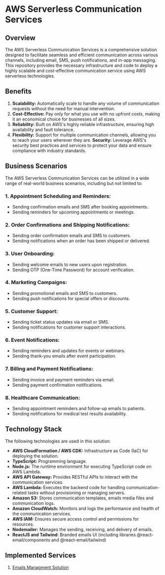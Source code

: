 # AWS Serverless Communication Services

## Overview

The AWS Serverless Communication Services is a comprehensive solution designed to facilitate seamless and efficient communication across various channels, including email, SMS, push notifications, and in-app messaging. This repository provides the necessary infrastructure and code to deploy a highly scalable and cost-effective communication service using AWS serverless technologies.

## Benefits

1. **Scalability:** Automatically scale to handle any volume of communication requests without the need for manual intervention.
2. **Cost-Effective:** Pay only for what you use with no upfront costs, making it an economical choice for businesses of all sizes.
3. **Reliability:** Built on AWS's highly reliable infrastructure, ensuring high availability and fault tolerance.
4. **Flexibility:** Support for multiple communication channels, allowing you to reach your users wherever they are.
**Security:** Leverage AWS's security best practices and services to protect your data and ensure compliance with industry standards.

## Business Scenarios

The AWS Serverless Communication Services can be utilized in a wide range of real-world business scenarios, including but not limited to:

### 1. Appointment Scheduling and Reminders:

- Sending confirmation emails and SMS after booking appointments.
- Sending reminders for upcoming appointments or meetings.

### 2. Order Confirmations and Shipping Notifications:

- Sending order confirmation emails and SMS to customers.
- Sending notifications when an order has been shipped or delivered.

### 3. User Onboarding:

- Sending welcome emails to new users upon registration.
- Sending OTP (One-Time Password) for account verification.

### 4. Marketing Campaigns:

- Sending promotional emails and SMS to customers.
- Sending push notifications for special offers or discounts.

### 5. Customer Support:

- Sending ticket status updates via email or SMS.
- Sending notifications for customer support interactions.

### 6. Event Notifications:

- Sending reminders and updates for events or webinars.
- Sending thank-you emails after event participation.

### 7. Billing and Payment Notifications:

- Sending invoice and payment reminders via email.
- Sending payment confirmation notifications.

### 8. Healthcare Communication:

- Sending appointment reminders and follow-up emails to patients.
- Sending notifications for medical test results availability.

## Technology Stack

The following technologies are used in this solution:

- **AWS CloudFormation / AWS CDK:** Infrastructure as Code (IaC) for deploying the solution.
- **TypeScript:** Programming language.
- **Node.js:** The runtime environment for executing TypeScript code on AWS Lambda.
- **AWS API Gateway:** Provides RESTful APIs to interact with the communication services.
- **AWS Lambda:** Executes the backend code for handling communication-related tasks without provisioning or managing servers.
- **Amazon S3:** Stores communication templates, emails media files and communication logs.
- **Amazon CloudWatch:** Monitors and logs the performance and health of the communication services.
- **AWS IAM:** Ensures secure access control and permissions for resources.
- **Nodemailer:** Manages the sending, receiving, and delivery of emails.
- **ReactJS and Tailwind**: Branded emails UI (including libraries @react-email/components and @react-email/tailwind)

## Implemented Services

1. [Emails Managment Solution](https://github.com/daria-serkova/aws-cdk/tree/main/communication-services/emails-management-solution)
